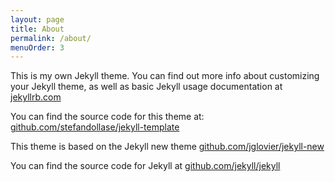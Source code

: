 ```yaml
---
layout: page
title: About
permalink: /about/
menuOrder: 3
---
```


This is my own Jekyll theme. You can find out more info about customizing your Jekyll theme, as well as basic Jekyll usage documentation at [jekyllrb.com](http://jekyllrb.com/)

You can find the source code for this theme at: [github.com/stefandollase/jekyll-template](https://github.com/stefandollase/jekyll-template)

This theme is based on the Jekyll new theme [github.com/jglovier/jekyll-new](https://github.com/jglovier/jekyll-new)

You can find the source code for Jekyll at [github.com/jekyll/jekyll](https://github.com/jekyll/jekyll)

